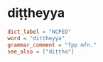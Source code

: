 # diṭṭheyya

``` toml
dict_label = "NCPED"
word = "diṭṭheyya"
grammar_comment = "fpp mfn."
see_also = ["diṭṭha"]
```

